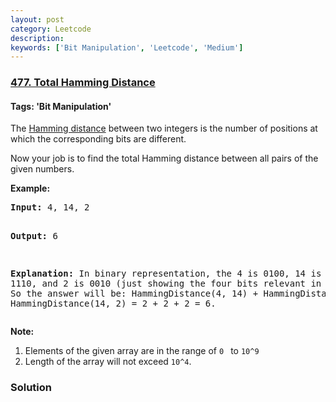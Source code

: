 ```yaml
---
layout: post
category: Leetcode
description: 
keywords: ['Bit Manipulation', 'Leetcode', 'Medium']
---
```

### [477. Total Hamming Distance](https://leetcode.com/problems/total-hamming-distance)

#### Tags: 'Bit Manipulation'

<div class="content__u3I1 question-content__JfgR"><div><p>The <a href="https://en.wikipedia.org/wiki/Hamming_distance" target="_blank">Hamming distance</a> between two integers is the number of positions at which the corresponding bits are different.</p>
<p>Now your job is to find the total Hamming distance between all pairs of the given numbers.


</p><p><b>Example:</b><br/>
</p><pre><b>Input:</b> 4, 14, 2

<b>Output:</b> 6

<b>Explanation:</b> In binary representation, the 4 is 0100, 14 is 1110, and 2 is 0010 (just
showing the four bits relevant in this case). So the answer will be:
HammingDistance(4, 14) + HammingDistance(4, 2) + HammingDistance(14, 2) = 2 + 2 + 2 = 6.
</pre>
<p></p>
<p><b>Note:</b><br/>
</p><ol>
<li>Elements of the given array are in the range of <code>0 </code> to <code>10^9</code>
</li><li>Length of the array will not exceed <code>10^4</code>. </li>
</ol>
<p></p></div></div>

### Solution
